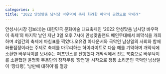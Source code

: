 ```yaml
---
categories: i
title: "2022 안성맞춤 남사당 바우덕이 축제 화려한 폐막식 공연으로 막내려"
---
```

안성시(시장 김보라)는 대한민국 문화예술 대표축제인 ‘2022 안성맞춤 남사당 바우덕이 축제’의 마지막 날인 지난 3일 오후 7시에 안성맞춤랜드 메인무대에서 폐막식을 개최하며 4일간의 축제에 마침표를 찍었다.오유경 아나운서와 국악인 남상일의 사회와 함께 화룡점정이라는 주제로 축제를 마무리하는 하이라이트로 다음 해를 기약하며 개막식에 소환한 바우덕이를 보내주는 퍼포먼스를 진행했다.개막식에서 진도 북춤으로 바우덕이를 소환했던 윤명화 무용단의 창작무용 ‘향연’을 시작으로 정통 소리꾼인 국악인 남상일이 ‘장타령’, ‘낭만에 대하여’를 열창